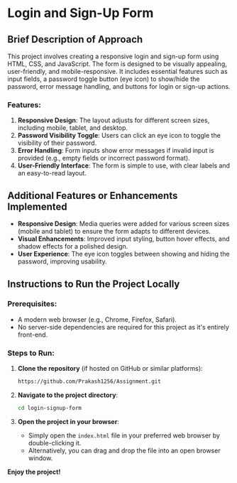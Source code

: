 # Login and Sign-Up Form

## Brief Description of Approach
This project involves creating a responsive login and sign-up form using HTML, CSS, and JavaScript. The form is designed to be visually appealing, user-friendly, and mobile-responsive. It includes essential features such as input fields, a password toggle button (eye icon) to show/hide the password, error message handling, and buttons for login or sign-up actions.

### Features:
1. **Responsive Design**: The layout adjusts for different screen sizes, including mobile, tablet, and desktop.
2. **Password Visibility Toggle**: Users can click an eye icon to toggle the visibility of their password.
3. **Error Handling**: Form inputs show error messages if invalid input is provided (e.g., empty fields or incorrect password format).
4. **User-Friendly Interface**: The form is simple to use, with clear labels and an easy-to-read layout.

## Additional Features or Enhancements Implemented
- **Responsive Design**: Media queries were added for various screen sizes (mobile and tablet) to ensure the form adapts to different devices.
- **Visual Enhancements**: Improved input styling, button hover effects, and shadow effects for a polished design.
- **User Experience**: The eye icon toggles between showing and hiding the password, improving usability.

## Instructions to Run the Project Locally

### Prerequisites:
- A modern web browser (e.g., Chrome, Firefox, Safari).
- No server-side dependencies are required for this project as it's entirely front-end.

### Steps to Run:
1. **Clone the repository** (if hosted on GitHub or similar platforms):
    ```bash
    https://github.com/Prakash1256/Assignment.git
    ```

2. **Navigate to the project directory**:
    ```bash
    cd login-signup-form
    ```

3. **Open the project in your browser**:
    - Simply open the `index.html` file in your preferred web browser by double-clicking it.
    - Alternatively, you can drag and drop the file into an open browser window.

 **Enjoy the project!**
